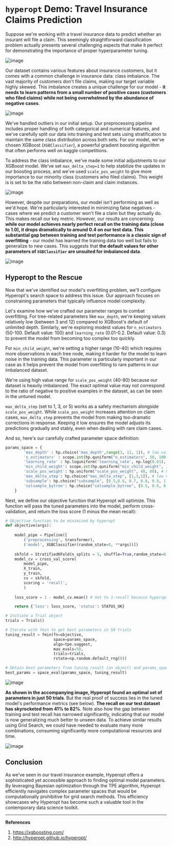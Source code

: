 # `hyperopt` Demo: Travel Insurance Claims Prediction

Suppose we're working with a travel insurance data to predict whether an insurant will file a claim. This seemingly straightforward classification problem actually presents several challenging aspects that make it perfect for demonstrating the importance of proper hyperparameter tuning.

![image](https://github.com/user-attachments/assets/b205f816-ab9c-48ab-86a9-5b685fd4f314)

Our dataset contains various features about insurance customers, but it comes with a common challenge in insurance data: class imbalance. The vast majority of customers don't file claims, making our target variable highly skewed. This imbalance creates a unique challenge for our model - **it needs to learn patterns from a small number of positive cases (customers who filed claims) while not being overwhelmed by the abundance of negative cases**.

![image](https://github.com/user-attachments/assets/6a5f0ce9-eae5-47ce-9b7c-fafd030c17e3)

We've handled outliers in our initial setup. Our preprocessing pipeline includes proper handling of both categorical and numerical features, and we've carefully split our data into training and test sets using stratification to maintain the same class distribution across both sets. For our model, we've chosen XGBoost (`XGBClassifier`), a powerful gradient boosting algorithm that often performs well on kaggle competitions.


To address the class imbalance, we've made some initial adjustments to our XGBoost model. We've set `max_delta_step=1` to help stabilize the updates in our boosting process, and we've used `scale_pos_weight` to give more importance to our minority class (customers who filed claims). This weight is is set to be the ratio between non-claim and claim instances.

![image](https://github.com/user-attachments/assets/9b479efb-f20a-4017-b56e-72fbaf3ed517)


However, despite our preparations, our model isn't performing as well as we'd hope. We're particularly interested in minimizing false negatives - cases where we predict a customer won't file a claim but they actually do. This makes recall our key metric. However, our results are concerning: **while our model achieves nearly perfect recall on the training data (close to 1.0), it drops dramatically to around 0.4 on our test data. This substantial gap between training and test performance is a classic sign of overfitting** - our model has learned the training data too well but fails to generalize to new cases. This suggests that **the default values for other parameters of `XGBClassifier` are unsuited for imbalanced data**.

![image](https://github.com/user-attachments/assets/1e1ecbd2-81f7-499e-b158-a0187208cd79)

## Hyperopt to the Rescue
Now that we've identified our model's overfitting problem, we'll configure Hyperopt's search space to address this issue. Our approach focuses on constraining parameters that typically influence model complexity. 


Let's examine how we've crafted our parameter ranges to combat overfitting. For tree-related parameters like `max_depth`, we're keeping values relatively low (between 3 and 12) compared to XGBoost's default of unlimited depth. Similarly, we're exploring modest values for `n_estimators` (50-100. Default value: 100) and `learning_rate` (0.01-0.2. Default value: 0.3) to prevent the model from becoming too complex too quickly.

For `min_child_weight`, we're setting a higher range (10-40) which requires more observations in each tree node, making it harder for the model to learn noise in the training data. This parameter is particularly important in our case as it helps prevent the model from overfitting to rare patterns in our imbalanced dataset.

We're using high value range for `scale_pos_weight` (40-80) because our dataset is heavily imbalanced. The exact optimal value may not correspond  to the ratio of negative to positive examples in the dataset, as can be seen in the untuned model.

`max_delta_step` (set to 1, 3, or 5) works as a safety mechanism alongside `scale_pos_weight`. While `scale_pos_weight` increases attention on claim cases, `max_delta_step` prevents the model from making too-dramatic corrections in response. Keeping it low ensures the model adjusts its predictions gradually and stably, even when dealing with rare claim cases.


And so, here's our carefully crafted parameter space definition:

```python
params_space = {
        'max_depth' : hp.choice('max_depth',range(3, 12, 1)), # low values to reduce overfitting
        'n_estimators' : scope.int(hp.quniform("n_estimators", 50, 100,5)), # low values to reduce overfitting
        'learning_rate' : hp.loguniform('learning_rate', np.log(0.01), np.log(0.2)), # low values to reduce overfitting
        'min_child_weight': scope.int(hp.quniform("min_child_weight", 10, 40, 1)), # high values to reduce overfitting
        'scale_pos_weight': hp.uniform("scale_pos_weight", 40, 80), # high values because data is highly imbalanced
        'max_delta_step': hp.choice("max_delta_step", [1,3,5]), # low values to reduce overfitting
        'subsample': hp.choice("subsample", [0.5,0.6, 0.7, 0.8, 0.9, 1.0]), # values between 0.5-1.0 to reduce overfitting
        'colsample_bytree': hp.choice("colsample_bytree", [0.5, 0.6, 0.7, 0.8, 0.9, 1.0])  # values between 0.5-1.0 to reduce overfitting
    }
```

Next, we define our objective function that Hyperopt will optimize. This function will pass the tuned parameters into the model, perform cross-validation, and return the loss score (1 minus the mean recall):

```python
# Objective function to be minimized by hyperopt
def objective(args):
    
    model_pipe = Pipeline([
        ('preprocessing', transformer),
        ('model', XGBClassifier(random_state=0, **args))])
    
    skfold = StratifiedKFold(n_splits = 5, shuffle=True,random_state=0)
    model_cv = cross_val_score(
        model_pipe, 
        X_train, 
        y_train, 
        cv = skfold, 
        scoring = 'recall',
        )
    
    loss_score = 1 - model_cv.mean() # Set to 1-recall because hyperopt minimizes

    return {'loss': loss_score, 'status': STATUS_OK}

# Initiate a Trial object 
trials = Trials()

# Iterate with fmin to get best parameters in 50 trials
tuning_result = fmin(fn=objective, 
                     space=params_space, 
                     algo=tpe.suggest,
                     max_evals=50, 
                     trials=trials, 
                     rstate=np.random.default_rng(0))

# Obtain best parameters from tuning_result (an object) and params_space
best_params = space_eval(params_space, tuning_result)
```

![image](https://github.com/user-attachments/assets/f3c9d3e2-402e-4bdd-96a3-f45540bd9559)

**As shown in the accompanying image, Hyperopt found an optimal set of parameters in just 50 trials**. But the real proof of success lies in the tuned model's performance metrics (see below). **The recall on our test dataset has skyrocketed from 41% to 82%**. Note also how the gap between training and test recall has narrowed significantly, indicating that our model is now generalizing much better to unseen data. To achieve similar results using Grid Search, we could have needed to evaluate many more combinations, consuming significantly more computational resources and time.

![image](https://github.com/user-attachments/assets/517523f0-5b3e-46bb-a2f5-325d26ee546e)

## Conclusion
As we've seen in our travel insurance example, Hyperopt offers a sophisticated yet accessible approach to finding optimal model parameters. By leveraging Bayesian optimization through the TPE algorithm, Hyperopt efficiently navigates complex parameter spaces that would be computationally prohibitive for grid search methods. This efficiency showcases why Hyperopt has become such a valuable tool in the contemporary data science toolkit.

---
**References**
1. https://xgboosting.com/
2. http://hyperopt.github.io/hyperopt/
